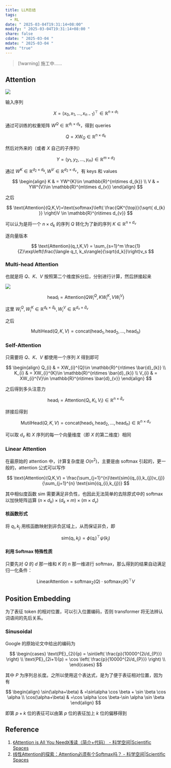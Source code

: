 ```yaml
---
title: LLM总结
tags:
  - RL
date: " 2025-03-04T19:31:14+08:00"
modify: " 2025-03-04T19:31:14+08:00 "
share: false
cdate: " 2025-03-04 "
mdate: " 2025-03-04 "
math: "true"
---
```



> [!warning] 施工中……

## Attention

![](https://cdn.jsdelivr.net/gh/KinnariyaMamaTanha/Images@images/20250202124530166.png)

输入序列

$$
X = (x_{0},x_{1},\dots,x_{n-1})^{\top} \in \mathbb{R}^{n\times d_{1}}
$$

通过可训练的权重矩阵 $W^{Q}\in \mathbb{R}^{d_{1}\times d_{k}}$，得到 queries

$$
Q = XW_{Q} \in \mathbb{R}^{n\times d_{k}}
$$

然后对外来的（或者 $X$ 自己的子序列）

$$
Y = (y_{1},y_{2},\dots,y_{m})\in \mathbb{R}^{m\times d_{2}}
$$

通过 $W^{K}\in \mathbb{R}^{d_{2}\times d_{k}}, W^{V}\in \mathbb{R}^{d_{2}\times d_{v}}$，有 keys 和 values

$$
\begin{align}
K & = YW^{K}\in \mathbb{R}^{m\times d_{k}} \\
V & = YW^{V}\in \mathbb{R}^{m\times d_{v}}
\end{align}
$$

之后

$$
\text{Attention}(Q,K,V)=\text{softmax}\left( \frac{QK^{\top}}{\sqrt{ d_{k} }} \right)V \in \mathbb{R}^{n\times d_{v}}
$$

可以认为是将一个 $n\times d_{k}$ 的序列 $Q$ 转化为了新的序列 $K\in \mathbb{R}^{n\times d_{v}}$

逐向量版本

$$
\text{Attention}(q_t,K,V) = \sum_{s=1}^m \frac{1}{Z}\exp\left(\frac{\langle q_t, k_s\rangle}{\sqrt{d_k}}\right)v_s
$$

### Multi-head Attention

也就是将 $Q$、$K$、$V$ 按照第二个维度拆分后，分别进行计算，然后拼接起来

![](https://cdn.jsdelivr.net/gh/KinnariyaMamaTanha/Images@images/20250202124541437.png)

$$
\text{head}_{i} = \text{Attention}(QW_{i}^{Q}, KW_{i}^{K}, VW_{i}^{V})
$$

这里 $W_{i}^{Q},W_{i}^{K}\in \mathbb{R}^{d_{k}\times \bar{d}_{k}}, W_{i}^{V}\in \mathbb{R}^{d_{v}\times \bar{d}_{v}}$

之后 

$$
\text{MultiHead}(Q,K,V) = \text{concat}(\text{head}_{1},\text{head}_{2},\dots,\text{head}_{h})
$$

### Self-Attention

只需要将 $Q$、$K$、$V$ 都使用一个序列 $X$ 得到即可

$$
\begin{align}
Q_{i} & = XW_{i}^{Q}\in \mathbb{R}^{n\times \bar{d}_{k}} \\
K_{i} & = XW_{i}^{K}\in \mathbb{R}^{n\times \bar{d}_{k}} \\
V_{i} & = XW_{i}^{V}\in \mathbb{R}^{n\times \bar{d}_{v}}
\end{align}
$$

之后得到多头注意力

$$
\text{head}_{i} = \text{Attention}(Q_{i},K_{i},V_{i}) \in \mathbb{R}^{n\times \bar{d}_{v}}
$$

拼接后得到

$$
\text{MutilHead}(Q,K,V) = \text{concat}(\text{head}_{1}, \text{head}_{2},\dots,\text{head}_{n}) \in \mathbb{R}^{n\times d_{v}}
$$

可以取 $d_{v}$ 和 $X$ 序列的每一个向量维度（即 $X$ 的第二维度）相同

### Linear Attention

在最原始的 attention 中，计算复杂度是 $O(n^{2})$，主要是由 softmax 引起的，更一般的，attention 公式可以写作

$$
\text{Attention}(Q,K,V) = \frac{\sum_{j=1}^{n}\text{sim}(q_{i},k_{j})v_{j}}{\sum_{j=1}^{n} \text{sim}(q_{i},k_{j})}
$$

其中相似度函数 $\text{sim}$ 需要满足非负性，也因此无法简单的去除原式中的 softmax 以加快矩阵运算 $(n\times d_{k})\times(d_{k}\times m)\times(m\times d_{v})$

#### 核函数形式

将 $q_{i},k_{j}$ 用核函数映射到非负区域上，从而保证非负，即

$$
\text{sim}(q_{i},k_{j}) = \phi(q_{i})^{\top}\psi(k_{j})
$$

#### 利用 Softmax 特殊性质

只要先对 $Q$ 的 $d$ 那一维和 $K$ 的 $n$ 那一维进行 softmax，那么得到的结果自动满足归一化条件：

$$
\text{LinearAttention} = \text{softmax}_{2}(Q)\cdot \text{softmax}_{1}(K)^{\top} V
$$

## Position Embedding

为了表征 token 的相对位置，可以引入位置编码，否则 transformer 将无法辨认词语间的先后关系。

### Sinusoidal

Google 的原始论文中给出的编码为

$$
\begin{cases}
\text{PE}_{2i}(p)  = \sin\left( \frac{p}{10000^{2i/d_{P}}} \right) \\
\text{PE}_{2i+1}(p)  = \cos \left( \frac{p}{10000^{2i/d_{P}}} \right) \\
\end{cases}
$$

其中 $P$ 为序列总长度。之所以使用这个表达式，是为了便于表征相对位置，因为有

$$
\begin{align}
\sin(\alpha+\beta) & =\sin\alpha \cos \beta + \sin \beta \cos \alpha  \\
\cos(\alpha+\beta) & =\cos \alpha \cos \beta-\sin \alpha \sin \beta 
\end{align}
$$

即第 $p+k$ 位的表征可以由第 $p$ 位的表征加上 $k$ 位的偏移得到

## Reference

1. [《Attention is All You Need》浅读（简介+代码） - 科学空间\|Scientific Spaces](https://kexue.fm/archives/4765)
2. [线性Attention的探索：Attention必须有个Softmax吗？ - 科学空间\|Scientific Spaces](https://kexue.fm/archives/7546)
